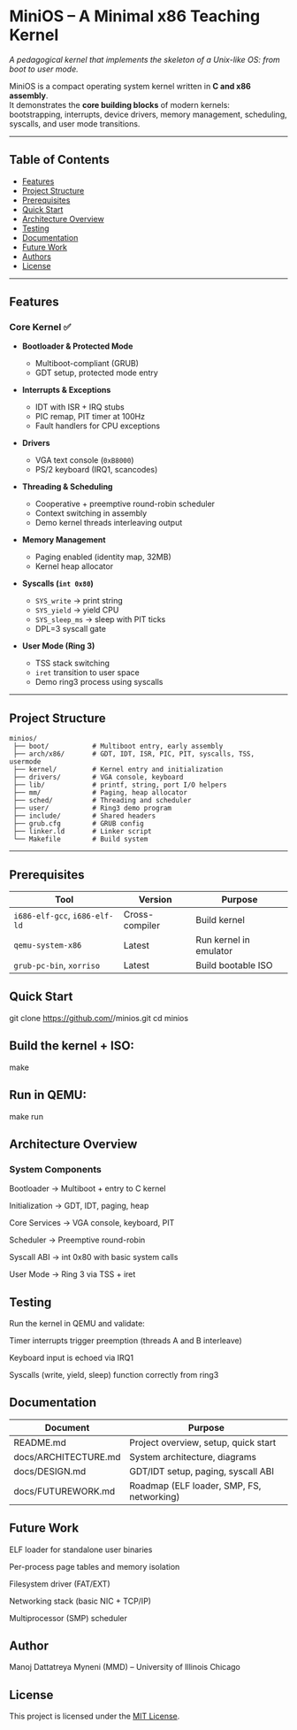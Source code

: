 # MiniOS – A Minimal x86 Teaching Kernel

*A pedagogical kernel that implements the skeleton of a Unix-like OS: from boot to user mode.*  

MiniOS is a compact operating system kernel written in **C and x86 assembly**.  
It demonstrates the **core building blocks** of modern kernels:  
bootstrapping, interrupts, device drivers, memory management, scheduling, syscalls, and user mode transitions.

---

## Table of Contents
- [Features](#features)  
- [Project Structure](#project-structure)  
- [Prerequisites](#prerequisites)  
- [Quick Start](#quick-start)  
- [Architecture Overview](#architecture-overview)  
- [Testing](#testing)  
- [Documentation](#documentation)  
- [Future Work](#future-work)  
- [Authors](#authors)  
- [License](#license)  

---

## Features

### Core Kernel ✅
- **Bootloader & Protected Mode**
  - Multiboot-compliant (GRUB)
  - GDT setup, protected mode entry  

- **Interrupts & Exceptions**
  - IDT with ISR + IRQ stubs
  - PIC remap, PIT timer at 100Hz
  - Fault handlers for CPU exceptions  

- **Drivers**
  - VGA text console (`0xB8000`)
  - PS/2 keyboard (IRQ1, scancodes)  

- **Threading & Scheduling**
  - Cooperative + preemptive round-robin scheduler
  - Context switching in assembly
  - Demo kernel threads interleaving output  

- **Memory Management**
  - Paging enabled (identity map, 32MB)
  - Kernel heap allocator  

- **Syscalls (`int 0x80`)**
  - `SYS_write` → print string
  - `SYS_yield` → yield CPU
  - `SYS_sleep_ms` → sleep with PIT ticks
  - DPL=3 syscall gate  

- **User Mode (Ring 3)**
  - TSS stack switching
  - `iret` transition to user space
  - Demo ring3 process using syscalls  

---

## Project Structure

```text
minios/
 ├── boot/           # Multiboot entry, early assembly
 ├── arch/x86/       # GDT, IDT, ISR, PIC, PIT, syscalls, TSS, usermode
 ├── kernel/         # Kernel entry and initialization
 ├── drivers/        # VGA console, keyboard
 ├── lib/            # printf, string, port I/O helpers
 ├── mm/             # Paging, heap allocator
 ├── sched/          # Threading and scheduler
 ├── user/           # Ring3 demo program
 ├── include/        # Shared headers
 ├── grub.cfg        # GRUB config
 ├── linker.ld       # Linker script
 └── Makefile        # Build system

```

---

## Prerequisites

| Tool                          | Version        | Purpose                |
| ----------------------------- | -------------- | ---------------------- |
| `i686-elf-gcc`, `i686-elf-ld` | Cross-compiler | Build kernel           |
| `qemu-system-x86`             | Latest         | Run kernel in emulator |
| `grub-pc-bin`, `xorriso`      | Latest         | Build bootable ISO     |


## Quick Start
git clone https://github.com/<your-username>/minios.git
cd minios

## Build the kernel + ISO:

make

## Run in QEMU:

make run

## Architecture Overview

### System Components

Bootloader → Multiboot + entry to C kernel

Initialization → GDT, IDT, paging, heap

Core Services → VGA console, keyboard, PIT

Scheduler → Preemptive round-robin

Syscall ABI → int 0x80 with basic system calls

User Mode → Ring 3 via TSS + iret

## Testing
Run the kernel in QEMU and validate:

Timer interrupts trigger preemption (threads A and B interleave)

Keyboard input is echoed via IRQ1

Syscalls (write, yield, sleep) function correctly from ring3

## Documentation
| Document             | Purpose                                   |
| -------------------- | ----------------------------------------- |
| README.md            | Project overview, setup, quick start      |
| docs/ARCHITECTURE.md | System architecture, diagrams             |
| docs/DESIGN.md       | GDT/IDT setup, paging, syscall ABI        |
| docs/FUTUREWORK.md   | Roadmap (ELF loader, SMP, FS, networking) |

## Future Work
ELF loader for standalone user binaries

Per-process page tables and memory isolation

Filesystem driver (FAT/EXT)

Networking stack (basic NIC + TCP/IP)

Multiprocessor (SMP) scheduler

## Author

Manoj Dattatreya Myneni (MMD) – University of Illinois Chicago

## License
This project is licensed under the [MIT License](LICENSE).
